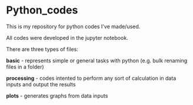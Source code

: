 # Python_codes
This is my repository for python codes I've made/used.


All codes were developed in the jupyter notebook.



There are three types of files:

  **basic** - represents simple or general tasks with python (e.g. bulk renaming files in a folder)

  **processing** - codes intented to perform any sort of calculation in data inputs and output the results

  **plots** - generates graphs from data inputs
